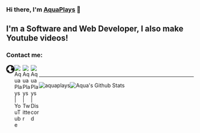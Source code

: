 ### Hi there, I'm [AquaPlays][website] 👋

## I'm a Software and Web Developer, I also make Youtube videos!

### Contact me:

[<img align="left" alt="Yutashi" width="22px" src="https://raw.githubusercontent.com/iconic/open-iconic/master/svg/globe.svg" />][website]
[<img align="left" alt="Aqua Plays | YouTube" width="22px" src="https://cdn.jsdelivr.net/npm/simple-icons@v3/icons/youtube.svg" />][youtube]
[<img align="left" alt="Aqua Plays | Twitter" width="22px" src="https://cdn.jsdelivr.net/npm/simple-icons@v3/icons/twitter.svg" />][twitter]
[<img align="left" alt="Aqua Plays | Discord" width="22px" src="https://cdn.jsdelivr.net/npm/simple-icons@v3/icons/discord.svg" />][discord]

<br />

---

<p><img align="left" src="https://github-readme-stats.vercel.app/api/top-langs?username=aquaplaysyt&show_icons=true&locale=en&layout=compact" alt="aquaplays" /></p>

<img align="left" alt="Aqua's Github Stats" src="https://github-readme-stats.vercel.app/api?username=AquaPlaysYT&count_private=true&show_icons=true&theme=radical" />

[website]: https://yutashi.xyz
[twitter]: https://twitter.com/aquaplaysyt
[youtube]: https://www.youtube.com/c/aquaplaysyt
[discord]: https://discord.bio/p/aquaplays


